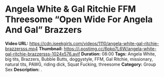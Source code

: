 # Angela White & Gal Ritchie FFM Threesome “Open Wide For Angela And Gal” Brazzers

**Video URL:** https://cdn.iseekgirls.com/videos/1110/angela-white-gal-ritchie-brazzersss.mp4
**Thumbnail:** https://i.postimg.cc/6pkq7L6W/angela-white-gal-ritchie-brazzersss-1024x576.avif
**Duration:** 08:00
**Tags:** Angela White, big tits, Brazzers, Bubble Butts, doggystyle, FFM, Gal Ritchie, missionary, natural tits, PAWG, riding dick, Squat Fucking, threesome
**Category:** Group Sex
**Description:** .